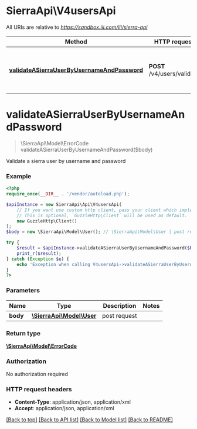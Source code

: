 # SierraApi\V4usersApi

All URIs are relative to *https://sandbox.iii.com/iii/sierra-api*

Method | HTTP request | Description
------------- | ------------- | -------------
[**validateASierraUserByUsernameAndPassword**](V4usersApi.md#validateASierraUserByUsernameAndPassword) | **POST** /v4/users/validate | Validate a sierra user by username and password


# **validateASierraUserByUsernameAndPassword**
> \SierraApi\Model\ErrorCode validateASierraUserByUsernameAndPassword($body)

Validate a sierra user by username and password



### Example
```php
<?php
require_once(__DIR__ . '/vendor/autoload.php');

$apiInstance = new SierraApi\Api\V4usersApi(
    // If you want use custom http client, pass your client which implements `GuzzleHttp\ClientInterface`.
    // This is optional, `GuzzleHttp\Client` will be used as default.
    new GuzzleHttp\Client()
);
$body = new \SierraApi\Model\User(); // \SierraApi\Model\User | post request

try {
    $result = $apiInstance->validateASierraUserByUsernameAndPassword($body);
    print_r($result);
} catch (Exception $e) {
    echo 'Exception when calling V4usersApi->validateASierraUserByUsernameAndPassword: ', $e->getMessage(), PHP_EOL;
}
?>
```

### Parameters

Name | Type | Description  | Notes
------------- | ------------- | ------------- | -------------
 **body** | [**\SierraApi\Model\User**](../Model/User.md)| post request |

### Return type

[**\SierraApi\Model\ErrorCode**](../Model/ErrorCode.md)

### Authorization

No authorization required

### HTTP request headers

 - **Content-Type**: application/json, application/xml
 - **Accept**: application/json, application/xml

[[Back to top]](#) [[Back to API list]](../../README.md#documentation-for-api-endpoints) [[Back to Model list]](../../README.md#documentation-for-models) [[Back to README]](../../README.md)

